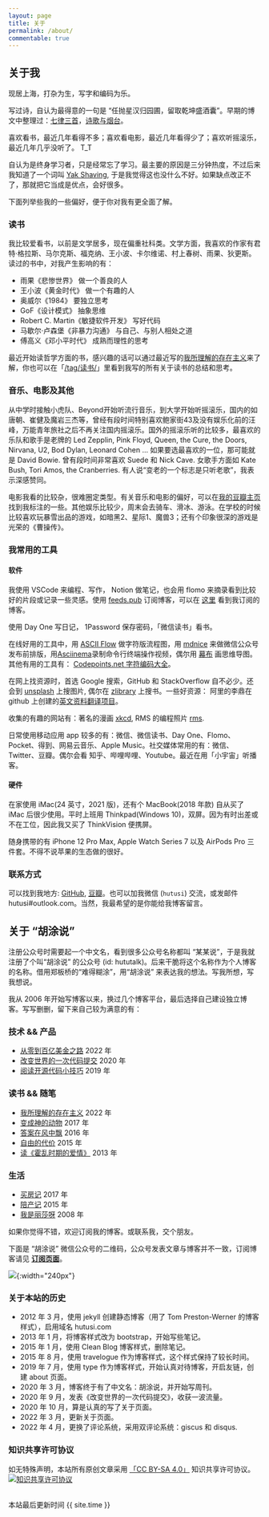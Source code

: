```yaml
---
layout: page
title: 关于
permalink: /about/
commentable: true
---
```


## 关于我

现居上海，打杂为生，写字和编码为乐。

写过诗，自认为最得意的一句是 “任抛星汉归园圃，留取乾坤盛酒囊”。早期的博文中整理过：[七律三首](/articles/three-poems-qi-lv)，[诗歌与烟台](/articles/yantai-poems)。

喜欢看书，最近几年看得不多；喜欢看电影，最近几年看得少了；喜欢听摇滚乐，最近几年几乎没听了。 T_T

自认为是终身学习者，只是经常忘了学习。最主要的原因是三分钟热度，不过后来我知道了一个词叫 [Yak Shaving](https://antfu.me/posts/about-yak-shaving-zh), 于是我觉得这也没什么不好。如果缺点改正不了，那就把它当成是优点，会好很多。

下面列举些我的一些偏好，便于你对我有更全面了解。

### 读书

我比较爱看书，以前是文学居多，现在偏重社科类。文学方面，我喜欢的作家有君特·格拉斯、马尔克斯、福克纳、王小波、卡尔维诺、村上春树、雨果、狄更斯。读过的书中，对我产生影响的有：

* 雨果《悲惨世界》	做一个善良的人
* 王小波《黄金时代》	做一个有趣的人
* 奥威尔《1984》	要独立思考
* GoF《设计模式》	抽象思维
* Robert C. Martin《敏捷软件开发》	写好代码
* 马歇尔·卢森堡《非暴力沟通》	与自己、与别人相处之道
* 傅高义《邓小平时代》	成熟而理性的思考

最近开始读哲学方面的书，感兴趣的话可以通过最近写的[我所理解的存在主义](/articles/understanding-of-existentialism)来了解，你也可以在「[/tag/读书/](/tag/读书/)」里看到我写的所有关于读书的总结和思考。

### 音乐、电影及其他

从中学时接触小虎队、Beyond开始听流行音乐，到大学开始听摇滚乐，国内的如唐朝、崔健及魔岩三杰等，曾经有段时间特别喜欢鲍家街43及没有娱乐化前的汪峰，万能青年旅社之后不再关注国内摇滚乐。国外的摇滚乐听的比较多，最喜欢的乐队和歌手是老牌的 Led Zepplin, Pink Floyd, Queen, the Cure, the Doors, Nirvana, U2, Bod Dylan, Leonard Cohen ... 如果要选最喜欢的一位，那可能就是 David Bowie. 曾有段时间非常喜欢 Suede 和 Nick Cave. 女歌手方面如 Kate Bush, Tori Amos, the Cranberries. 有人说“变老的一个标志是只听老歌”，我表示深感赞同。

电影我看的比较杂，很难圈定类型。有关音乐和电影的偏好，可以在[我的豆瓣主页](https://www.douban.com/people/hutusi/)找到我标注的一些。其他娱乐比较少，周末会去骑车、滑冰、游泳。在学校的时候比较喜欢玩暴雪出品的游戏，如暗黑2、星际1、魔兽3；还有个印象很深的游戏是光荣的《曹操传》。

### 我常用的工具

#### 软件

我使用 VSCode 来编程、写作， Notion 做笔记，也会用 flomo 来摘录看到比较好的片段或记录一些灵感。使用 [feeds.pub](https://feeds.pub/) 订阅博客，可以在 [这里](https://feeds.pub/hutusi) 看到我订阅的博客。

使用 Day One 写日记， 1Password 保存密码，「微信读书」看书。

在线好用的工具中，用 [ASCII Flow](http://asciiflow.com/) 做字符版流程图，用 [mdnice](https://mdnice.com/) 来做微信公众号发布前排版，用[Asciinema](https://asciinema.org/)录制命令行终端操作视频，偶尔用 [幕布](https://mubu.com/) 画思维导图。其他有用的工具有： [Codepoints.net 字符编码大全](https://codepoints.net/)。

在网上找资源时，首选 Google 搜索，GitHub 和 StackOverflow 自不必少。还会到 [unsplash](https://unsplash.com/) 上搜图片, 偶尔在 [zlibrary](https://b-ok.global/) 上搜书。一些好资源： 阿里的李鼎在 github 上创建的[英文资料翻译项目](https://github.com/oldratlee/translations)。

收集的有趣的网站有：著名的漫画 [xkcd](https://xkcd.com/), RMS 的编程照片 [rms](https://rms.sexy/).

日常使用移动应用 app 较多的有：微信、微信读书、Day One、Flomo、Pocket、得到、网易云音乐、Apple Music。社交媒体常用的有：微信、Twitter、豆瓣。偶尔会看 知乎、哔哩哔哩、Youtube。最近在用「小宇宙」听播客。

#### 硬件

在家使用 iMac(24 英寸，2021 版)，还有个 MacBook(2018 年款) 自从买了 iMac 后很少使用。平时上班用 Thinkpad(Windows 10)，双屏。因为有时出差或不在工位，因此我又买了 ThinkVision 便携屏。

随身携带的有 iPhone 12 Pro Max, Apple Watch Series 7 以及 AirPods Pro 三件套。不得不说苹果的生态做的很好。

### 联系方式

可以找到我地方: [GitHub](https://github.com/hutusi), [豆瓣](https://www.douban.com/people/hutusi/)。也可以加我微信 (`hutusi`) 交流，或发邮件 hutusi#outlook.com。当然，我最希望的是你能给我博客留言。

## 关于 “胡涂说”

注册公众号时需要起一个中文名，看到很多公众号名称都叫 “某某说”，于是我就注册了个叫“胡涂说” 的公众号 (id: hututalk)。后来干脆将这个名称作为个人博客的名称。借用郑板桥的“难得糊涂”，用“胡涂说” 来表达我的想法。写我所想，写我想说。

我从 2006 年开始写博客以来，换过几个博客平台，最后选择自己建设独立博客。写写删删，留下来自己较为满意的有：

### 技术 && 产品

* [从零到百亿美金之路](/articles/the-story-of-github-and-gitlab) 2022 年
* [改变世界的一次代码提交](/articles/the-greatest-git-commit) 2020 年
* [阅读开源代码小技巧](/articles/git-paging) 2019 年

### 读书 && 随笔

* [我所理解的存在主义](/articles/understanding-of-existentialism) 2022 年
* [变成神的动物](/articles/sapiens) 2017 年
* [答案在风中飘](/articles/blowing-in-the-wind) 2016 年
* [自由的代价](/articles/rms) 2015 年
* [读《霍乱时期的爱情》](/articles/love-in-the-time-of-cholera) 2013 年

### 生活

* [买房记](/articles/buying-property) 2017 年
* [陪产记](/articles/paternity) 2015 年
* [我是丽莎呀](/articles/i-am-lisa) 2008 年

如果你觉得不错，欢迎订阅我的博客。或联系我，交个朋友。

下面是 “胡涂说” 微信公众号的二维码，公众号发表文章与博客并不一致，订阅博客请见 **[订阅页面](/subscription)**。

![]({{site.images_baseurl}}/site/qrcode_for_hututalk_8cm.jpg?w=1280){:width="240px"}


### 关于本站的历史

* 2012 年 3 月，使用 jekyll 创建静态博客（用了 Tom Preston-Werner 的博客样式），启用域名 hutusi.com
* 2013 年 1 月，将博客样式改为 bootstrap，开始写些笔记。
* 2015 年 1 月，使用 Clean Blog 博客样式，删除笔记。
* 2015 年 8 月，使用 travelogue 作为博客样式，这个样式保持了较长时间。
* 2019 年 7 月，使用 type 作为博客样式，开始认真对待博客，开启友链，创建 about 页面。
* 2020 年 3 月，博客终于有了中文名：胡涂说，并开始写周刊。
* 2020 年 9 月，发表《改变世界的一次代码提交》，收获一波流量。
* 2020 年 10 月，算是认真的写了关于页面。
* 2022 年 3 月，更新关于页面。
* 2022 年 4 月，更换了评论系统，采用双评论系统：giscus 和 disqus.

### 知识共享许可协议

如无特殊声明，本站所有原创文章采用 <a rel="license" href="http://creativecommons.org/licenses/by-sa/4.0/deed.zh">「CC BY-SA 4.0」</a > 知识共享许可协议。 <a rel="license" href="http://creativecommons.org/licenses/by-sa/4.0/"><img alt="知识共享许可协议" style="border-width:0" src="https://i.creativecommons.org/l/by-sa/4.0/88x31.png" /></a>

<br />

<div>
<span class="footnotes"> 本站最后更新时间 {{ site.time }}</span>
</div>

